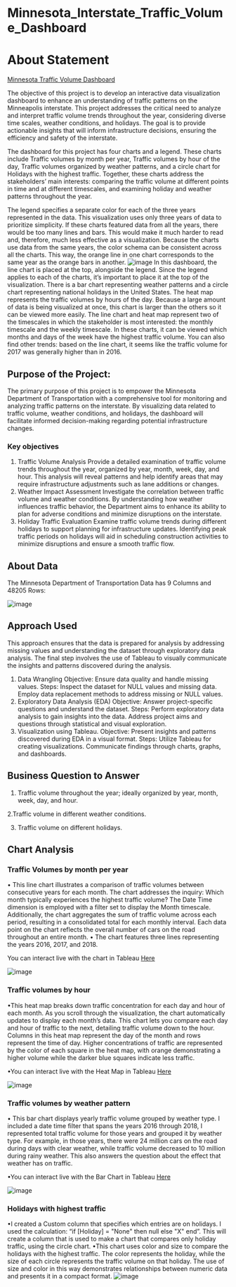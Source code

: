 # Minnesota_Interstate_Traffic_Volume_Dashboard
# About Statement
[Minnesota Traffic Volume Dashboard](https://public.tableau.com/app/profile/clement.zare/viz/MinnesotaTrafficVolumeDashboard_17004833764790/MinnesotaTrafficVolumeDashboard#3)

The objective of this project is to develop an interactive data visualization dashboard to enhance an understanding of traffic patterns on the Minneapolis interstate. This project addresses the critical need to analyze and interpret traffic volume trends throughout the year, considering diverse time scales, weather conditions, and holidays. The goal is to provide actionable insights that will inform infrastructure decisions, ensuring the efficiency and safety of the interstate.

The dashboard for this project has four charts and a legend. These charts include Traffic volumes by month per year, Traffic volumes by hour of the day, Traffic volumes organized by weather patterns, and a circle chart for Holidays with the highest traffic. Together, these charts address the stakeholders’ main interests: comparing the traffic volume at different points in time and at different timescales, and examining holiday and weather patterns throughout the year. 

The legend specifies a separate color for each of the three years represented in the data. This visualization uses only three years of data to prioritize simplicity. If these charts featured data from all the years, there would be too many lines and bars. This would make it much harder to read and, therefore, much less effective as a visualization. Because the charts use data from the same years, the color schema can be consistent across all the charts. This way, the orange line in one chart corresponds to the same year as the orange bars in another.
![image](https://github.com/ZareClem/Minnesota_Interstate_Traffic_Volume_Dashboard/assets/138980152/5cedf244-2ede-4384-be22-58f8ee17d4e0)
In this dashboard, the line chart is placed at the top, alongside the legend. Since the legend applies to each of the charts, it’s important to place it at the top of the visualization. There is a bar chart representing weather patterns and a circle chart representing national holidays in the United States. 
The heat map represents the traffic volumes by hours of the day. Because a large amount of data is being visualized at once, this chart is larger than the others so it can be viewed more easily.
The line chart and heat map represent two of the timescales in which the stakeholder is most interested: the monthly timescale and the weekly timescale. In these charts, it can be viewed which months and days of the week have the highest traffic volume. You can also find other trends: based on the line chart, it seems like the traffic volume for 2017 was generally higher than in 2016. 


## Purpose of the Project:
The primary purpose of this project is to empower the Minnesota Department of Transportation with a comprehensive tool for monitoring and analyzing traffic patterns on the interstate. By visualizing data related to traffic volume, weather conditions, and holidays, the dashboard will facilitate informed decision-making regarding potential infrastructure changes. 
 ### Key objectives 
1.	Traffic Volume Analysis
Provide a detailed examination of traffic volume trends throughout the year, organized by year, month, week, day, and hour. This analysis will reveal patterns and help identify areas that may require infrastructure adjustments such as lane additions or changes.
2.	Weather Impact Assessment
 Investigate the correlation between traffic volume and weather conditions. By understanding how weather influences traffic behavior, the Department aims to enhance its ability to plan for adverse conditions and minimize disruptions on the interstate.
3.	Holiday Traffic Evaluation
 Examine traffic volume trends during different holidays to support planning for infrastructure updates. Identifying peak traffic periods on holidays will aid in scheduling construction activities to minimize disruptions and ensure a smooth traffic flow.

## About Data
The Minnesota Department of Transportation Data  has 9 Columns and 48205 Rows:

![image](https://github.com/ZareClem/Minnesota_Interstate_Traffic_Volume_Dashboard/assets/138980152/823fdb03-ca27-43c4-ba32-0619a6fcf6f7)

## Approach Used
This approach ensures that the data is prepared for analysis by addressing missing values and understanding the dataset through exploratory data analysis. The final step involves the use of Tableau to visually communicate the insights and patterns discovered during the analysis.
1.	Data Wrangling
Objective: Ensure data quality and handle missing values.
Steps:
Inspect the dataset for NULL values and missing data.
Employ data replacement methods to address missing or NULL values.
2.	Exploratory Data Analysis (EDA)
Objective: Answer project-specific questions and understand the dataset.
Steps:
Perform exploratory data analysis to gain insights into the data.
Address project aims and questions through statistical and visual exploration.
3.	Visualization using Tableau.
Objective: Present insights and patterns discovered during EDA in a visual format.
Steps:
Utilize Tableau for creating visualizations.
Communicate findings through charts, graphs, and dashboards.

## Business Question to Answer
1. Traffic volume throughout the year; ideally organized by year, month, week, day, and hour.

 2.Traffic volume in different weather conditions.
	
3. Traffic volume on different holidays.

## Chart Analysis
### Traffic Volumes by month per year
•	This line chart illustrates a comparison of traffic volumes between consecutive years for each month. The chart addresses the inquiry: Which month typically experiences the highest traffic volume? The Date Time dimension is employed with a filter set to display the Month timescale. Additionally, the chart aggregates the sum of traffic volume across each period, resulting in a consolidated total for each monthly interval. Each data point on the chart reflects the overall number of cars on the road throughout an entire month.
•	The chart features three lines representing the years 2016, 2017, and 2018.

You can interact live  with the chart in Tableau [Here](https://public.tableau.com/app/profile/clement.zare/viz/Traffic_17004975313620/Trafficvolumesbymonthperyear)

![image](https://github.com/ZareClem/Minnesota_Interstate_Traffic_Volume_Dashboard/assets/138980152/afdc7954-fb72-4b1e-985e-c52251107109)

### Traffic volumes by hour
•This heat map breaks down traffic concentration for each day and hour of each month. As you scroll through the visualization, the chart automatically updates to display each month’s data. This chart lets you compare each day and hour of traffic to the next, detailing traffic volume down to the hour. Columns in this heat map represent the day of the month and rows represent the time of day. Higher concentrations of traffic are represented by the color of each square in the heat map, with orange demonstrating a higher volume while the darker blue squares indicate less traffic.  

•You can interact live with the Heat Map in Tableau [Here](https://public.tableau.com/app/profile/clement.zare/viz/MinnesotaTrafficVolumeDashboard_17004833764790/Trafficvolumesbyhour#3)

![image](https://github.com/ZareClem/Minnesota_Interstate_Traffic_Volume_Dashboard/assets/138980152/8bc8db13-8aa6-4caf-aa1d-476bafdfa02d)

### Traffic volumes by weather pattern
•	This bar chart displays yearly traffic volume grouped by weather type. I included a date time filter that spans the years 2016 through 2018, I represented total traffic volume for those years and grouped it by weather type. For example, in those years, there were 24 million cars on the road during days with clear weather, while traffic volume decreased to 10 million during rainy weather. This also answers the  question about the effect that weather has on traffic.

•You can interact live with the Bar Chart in Tableau [Here](https://public.tableau.com/app/profile/clement.zare/viz/MinnesotaTrafficVolumeDashboard_17004833764790/Trafficvolumesbyweatherpattern#3)

![image](https://github.com/ZareClem/Minnesota_Interstate_Traffic_Volume_Dashboard/assets/138980152/e9079212-4c76-4867-8463-2f4abeafe409)

### Holidays with highest traffic
•I created a Custom column that specifies which entries are on holidays. I used the calculation: “if [Holiday] = "None" then null else "X" end”. This will create a column that is used to make a chart that compares only holiday traffic, using the circle chart.
•This chart uses color and size to compare the holidays with the highest traffic. The color represents the holiday, while the size of each circle represents the traffic volume on that holiday. The use of size and color in this way demonstrates relationships between numeric data and presents it in a compact format. 
![image](https://github.com/ZareClem/Minnesota_Interstate_Traffic_Volume_Dashboard/assets/138980152/4f89ff11-640f-4a8a-8a74-5036b730fad6)
